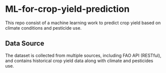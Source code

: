 # ML-for-crop-yield-prediction
This repo consist of a machine learning work to predict crop yield based on climate conditions and pesticide use. 

## Data Source
The dataset is collected from multiple sources, including FAO API (RESTful), and contains historical crop yield data along with climate and pesticides use.
